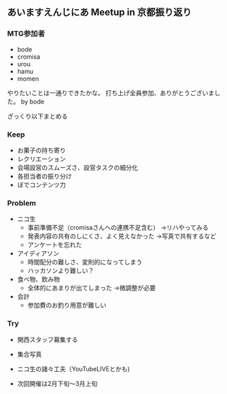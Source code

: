 ## あいますえんじにあ Meetup in 京都振り返り

### MTG参加者
  - bode 
  - cromisa
  - urou
  - hamu
  - momen

やりたいことは一通りできたかな。
打ち上げ全員参加、ありがとうございました。
by bode

ざっくり以下まとめる

### Keep
 - お菓子の持ち寄り
 - レクリエーション
 - 会場設営のスムーズさ、設営タスクの細分化
 - 各担当者の振り分け
 - ぼでコンテンツ力
 
### Problem
 - ニコ生
   - 事前準備不足（cromisaさんへの連携不足含む）
    →リハやってみる
   - 発表内容の共有のしにくさ、よく見えなかった
    →写真で共有するなど
   - アンケートを忘れた
 - アイディアソン
   - 時間配分の難しさ、変則的になってしまう
   - ハッカソンより難しい？
 - 食べ物、飲み物
   - 全体的にあまりが出てしまった
    →微調整が必要
 - 会計
   - 参加費のお釣り用意が難しい

### Try
 - 関西スタッフ募集する
 - 集合写真
 - ニコ生の諸々工夫（YouTubeLIVEとかも)

 - 次回開催は2月下旬〜3月上旬
